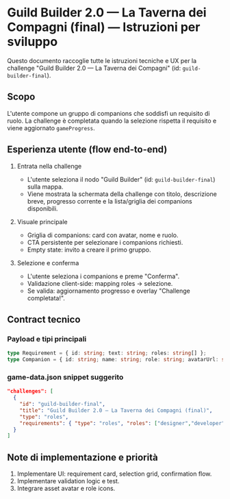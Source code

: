 # Guild Builder 2.0 — La Taverna dei Compagni (final) — Istruzioni per sviluppo

Questo documento raccoglie tutte le istruzioni tecniche e UX per la challenge "Guild Builder 2.0 — La Taverna dei Compagni" (id: `guild-builder-final`).

## Scopo

L'utente compone un gruppo di companions che soddisfi un requisito di ruolo. La challenge è completata quando la selezione rispetta il requisito e viene aggiornato `gameProgress`.

## Esperienza utente (flow end-to-end)

1. Entrata nella challenge

   - L'utente seleziona il nodo "Guild Builder" (id: `guild-builder-final`) sulla mappa.
   - Viene mostrata la schermata della challenge con titolo, descrizione breve, progresso corrente e la lista/griglia dei companions disponibili.

2. Visuale principale

   - Griglia di companions: card con avatar, nome e ruolo.
   - CTA persistente per selezionare i companions richiesti.
   - Empty state: invito a creare il primo gruppo.

3. Selezione e conferma

   - L'utente seleziona i companions e preme "Conferma".
   - Validazione client-side: mapping roles → selezione.
   - Se valida: aggiornamento progresso e overlay "Challenge completata!".

## Contract tecnico

### Payload e tipi principali

```ts
type Requirement = { id: string; text: string; roles: string[] };
type Companion = { id: string; name: string; role: string; avatarUrl: string };
```

### game-data.json snippet suggerito

```json
"challenges": [
  {
    "id": "guild-builder-final",
    "title": "Guild Builder 2.0 — La Taverna dei Compagni (final)",
    "type": "roles",
    "requirements": { "type": "roles", "roles": ["designer","developer","social-wizard"], "minSelected": 3 }
  }
]
```

## Note di implementazione e priorità

1. Implementare UI: requirement card, selection grid, confirmation flow.
2. Implementare validation logic e test.
3. Integrare asset avatar e role icons.
